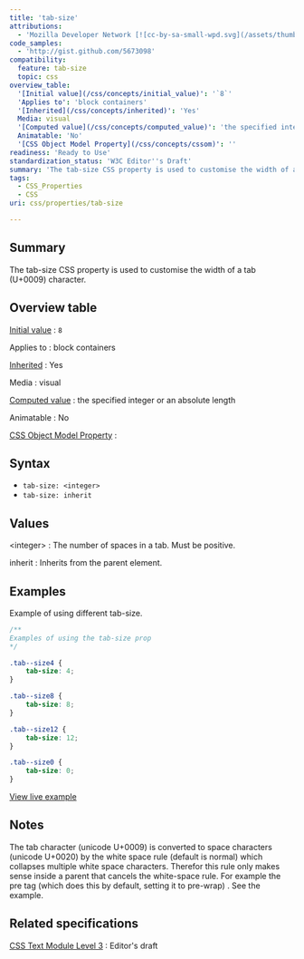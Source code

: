 ```yaml
---
title: 'tab-size'
attributions:
  - 'Mozilla Developer Network [![cc-by-sa-small-wpd.svg](/assets/thumb/8/8c/cc-by-sa-small-wpd.svg/120px-cc-by-sa-small-wpd.svg.png)](http://creativecommons.org/licenses/by-sa/3.0/us/): [Article](https://developer.mozilla.org/en-US/docs/Web/CSS/tab-size)'
code_samples:
  - 'http://gist.github.com/5673098'
compatibility:
  feature: tab-size
  topic: css
overview_table:
  '[Initial value](/css/concepts/initial_value)': '`8`'
  'Applies to': 'block containers'
  '[Inherited](/css/concepts/inherited)': 'Yes'
  Media: visual
  '[Computed value](/css/concepts/computed_value)': 'the specified integer or an absolute length'
  Animatable: 'No'
  '[CSS Object Model Property](/css/concepts/cssom)': ''
readiness: 'Ready to Use'
standardization_status: 'W3C Editor''s Draft'
summary: 'The tab-size CSS property is used to customise the width of a tab (U+0009) character.'
tags:
  - CSS_Properties
  - CSS
uri: css/properties/tab-size

---
```

## Summary

The tab-size CSS property is used to customise the width of a tab (U+0009) character.

## Overview table

[Initial value](/css/concepts/initial_value)
:   `8`

Applies to
:   block containers

[Inherited](/css/concepts/inherited)
:   Yes

Media
:   visual

[Computed value](/css/concepts/computed_value)
:   the specified integer or an absolute length

Animatable
:   No

[CSS Object Model Property](/css/concepts/cssom)
:

## Syntax

-   `tab-size: <integer>`
-   `tab-size: inherit`

## Values

\<integer\>
:   The number of spaces in a tab. Must be positive.

inherit
:   Inherits from the parent element.

## Examples

Example of using different tab-size.

``` css
/**
Examples of using the tab-size prop
*/

.tab--size4 {
    tab-size: 4;
}

.tab--size8 {
    tab-size: 8;
}

.tab--size12 {
    tab-size: 12;
}

.tab--size0 {
    tab-size: 0;
}
```

[View live example](http://gist.github.com/5673098)

## Notes

The tab character (unicode U+0009) is converted to space characters (unicode U+0020) by the white space rule (default is normal) which collapses multiple white space characters. Therefor this rule only makes sense inside a parent that cancels the white-space rule. For example the pre tag (which does this by default, setting it to pre-wrap) . See the example.

## Related specifications

[CSS Text Module Level 3](http://dev.w3.org/csswg/css-text/)
:   Editor's draft
